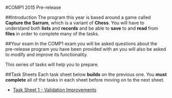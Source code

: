 #COMP1 2015 Pre-release

##Introduction
The program this year is based around a game called **Capture the Sarrum**, which is a variant of **Chess**. You will have to understand both **lists** and **records** and be able to **save** to and **read** from **files** in order to complete many of the tasks.

##Your exam
In the COMP1 exam you will be asked questions about the pre-release program you have been provided with an you will also be asked to modify and improve its functionality.

This series of tasks will help you to prepare.

##Task Sheets
Each task sheet below **builds** on the previous one. You **must complete** all of the tasks in each sheet before moving on to the next sheet.

- [Task Sheet 1 - Validation Improvements](COMP1_2015_Task1.md)